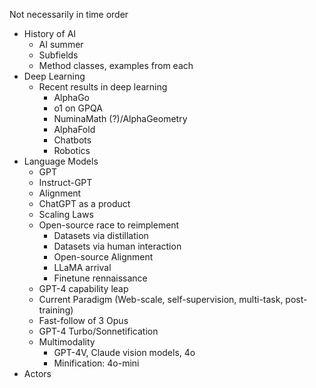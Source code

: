 
Not necessarily in time order

- History of AI
	- AI summer
	- Subfields
	- Method classes, examples from each
- Deep Learning
	- Recent results in deep learning
		- AlphaGo
		- o1 on GPQA
		- NuminaMath (?)/AlphaGeometry
		- AlphaFold
		- Chatbots
		- Robotics
- Language Models
	- GPT
	- Instruct-GPT
	- Alignment
	- ChatGPT as a product
	- Scaling Laws
	- Open-source race to reimplement
		- Datasets via distillation
		- Datasets via human interaction
		- Open-source Alignment
		- LLaMA arrival
		- Finetune rennaissance
	- GPT-4 capability leap
	- Current Paradigm (Web-scale, self-supervision, multi-task, post-training)
	- Fast-follow of 3 Opus
	- GPT-4 Turbo/Sonnetification
	- Multimodality
		- GPT-4V, Claude vision models, 4o
		- Minification: 4o-mini
- Actors





